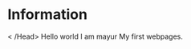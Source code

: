 # Information
<html>
<head>
   <title> form </title>
< /Head>
<Body>
Hello world 
I am mayur 
My first webpages. 
</body>
</html>
